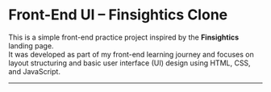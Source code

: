# Front-End UI – Finsightics Clone
This is a simple front-end practice project inspired by the **Finsightics** landing page.  
It was developed as part of my front-end learning journey and focuses on layout structuring and basic user interface (UI) design using HTML, CSS, and JavaScript.

---

